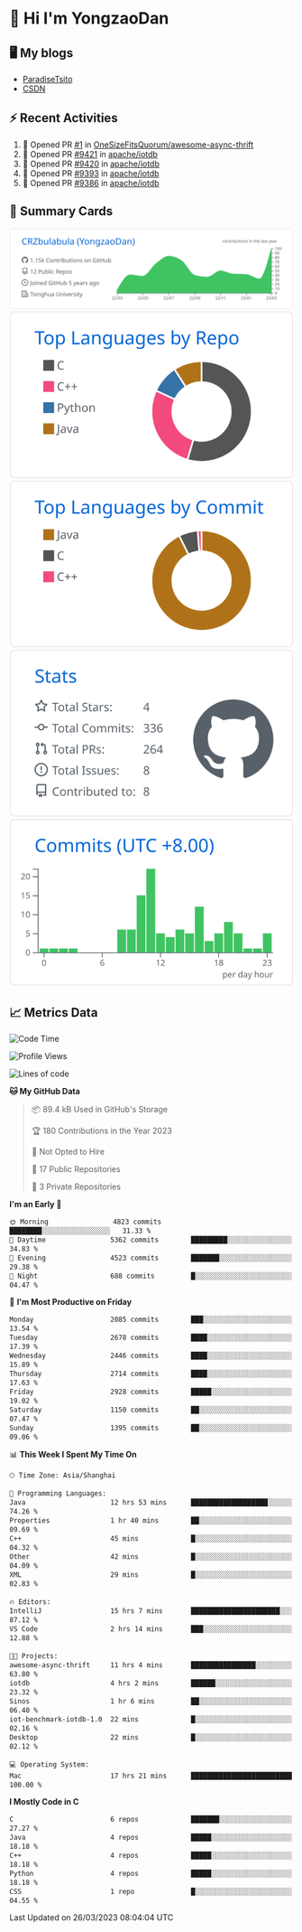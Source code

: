 # 👋 Hi I'm YongzaoDan

## 🖥 My blogs
  + [ParadiseTsito](https://www.paradisetsito.love/)
  + [CSDN](https://blog.csdn.net/CRZbulabula?type=blog)

## ⚡ Recent Activities
<!--START_SECTION:activity-->
1. 💪 Opened PR [#1](https://github.com/OneSizeFitsQuorum/awesome-async-thrift/pull/1) in [OneSizeFitsQuorum/awesome-async-thrift](https://github.com/OneSizeFitsQuorum/awesome-async-thrift)
2. 💪 Opened PR [#9421](https://github.com/apache/iotdb/pull/9421) in [apache/iotdb](https://github.com/apache/iotdb)
3. 💪 Opened PR [#9420](https://github.com/apache/iotdb/pull/9420) in [apache/iotdb](https://github.com/apache/iotdb)
4. 💪 Opened PR [#9393](https://github.com/apache/iotdb/pull/9393) in [apache/iotdb](https://github.com/apache/iotdb)
5. 💪 Opened PR [#9386](https://github.com/apache/iotdb/pull/9386) in [apache/iotdb](https://github.com/apache/iotdb)
<!--END_SECTION:activity-->

## 🎑 Summary Cards

[![](https://raw.githubusercontent.com/CRZbulabula/CRZbulabula/main/profile-summary-card-output/github/0-profile-details.svg)](https://github.com/vn7n24fzkq/github-profile-summary-cards)
[![](https://raw.githubusercontent.com/CRZbulabula/CRZbulabula/main/profile-summary-card-output/github/1-repos-per-language.svg)](https://github.com/vn7n24fzkq/github-profile-summary-cards) [![](https://raw.githubusercontent.com/CRZbulabula/CRZbulabula/main/profile-summary-card-output/github/2-most-commit-language.svg)](https://github.com/vn7n24fzkq/github-profile-summary-cards)
[![](https://raw.githubusercontent.com/CRZbulabula/CRZbulabula/main/profile-summary-card-output/github/3-stats.svg)](https://github.com/vn7n24fzkq/github-profile-summary-cards) [![](https://raw.githubusercontent.com/CRZbulabula/CRZbulabula/main/profile-summary-card-output/github/4-productive-time.svg)](https://github.com/vn7n24fzkq/github-profile-summary-cards)

## 📈 Metrics Data

<!--START_SECTION:waka-->
![Code Time](http://img.shields.io/badge/Code%20Time-22%20hrs%2024%20mins-blue)

![Profile Views](http://img.shields.io/badge/Profile%20Views-478-blue)

![Lines of code](https://img.shields.io/badge/From%20Hello%20World%20I%27ve%20Written-14.7%20million%20lines%20of%20code-blue)

**🐱 My GitHub Data** 

> 📦 89.4 kB Used in GitHub's Storage 
 > 
> 🏆 180 Contributions in the Year 2023
 > 
> 🚫 Not Opted to Hire
 > 
> 📜 17 Public Repositories 
 > 
> 🔑 3 Private Repositories 
 > 
**I'm an Early 🐤** 

```text
🌞 Morning                4823 commits        ████████░░░░░░░░░░░░░░░░░   31.33 % 
🌆 Daytime                5362 commits        █████████░░░░░░░░░░░░░░░░   34.83 % 
🌃 Evening                4523 commits        ███████░░░░░░░░░░░░░░░░░░   29.38 % 
🌙 Night                  688 commits         █░░░░░░░░░░░░░░░░░░░░░░░░   04.47 % 
```
📅 **I'm Most Productive on Friday** 

```text
Monday                   2085 commits        ███░░░░░░░░░░░░░░░░░░░░░░   13.54 % 
Tuesday                  2678 commits        ████░░░░░░░░░░░░░░░░░░░░░   17.39 % 
Wednesday                2446 commits        ████░░░░░░░░░░░░░░░░░░░░░   15.89 % 
Thursday                 2714 commits        ████░░░░░░░░░░░░░░░░░░░░░   17.63 % 
Friday                   2928 commits        █████░░░░░░░░░░░░░░░░░░░░   19.02 % 
Saturday                 1150 commits        ██░░░░░░░░░░░░░░░░░░░░░░░   07.47 % 
Sunday                   1395 commits        ██░░░░░░░░░░░░░░░░░░░░░░░   09.06 % 
```


📊 **This Week I Spent My Time On** 

```text
🕑︎ Time Zone: Asia/Shanghai

💬 Programming Languages: 
Java                     12 hrs 53 mins      ███████████████████░░░░░░   74.26 % 
Properties               1 hr 40 mins        ██░░░░░░░░░░░░░░░░░░░░░░░   09.69 % 
C++                      45 mins             █░░░░░░░░░░░░░░░░░░░░░░░░   04.32 % 
Other                    42 mins             █░░░░░░░░░░░░░░░░░░░░░░░░   04.09 % 
XML                      29 mins             █░░░░░░░░░░░░░░░░░░░░░░░░   02.83 % 

🔥 Editors: 
IntelliJ                 15 hrs 7 mins       ██████████████████████░░░   87.12 % 
VS Code                  2 hrs 14 mins       ███░░░░░░░░░░░░░░░░░░░░░░   12.88 % 

🐱‍💻 Projects: 
awesome-async-thrift     11 hrs 4 mins       ████████████████░░░░░░░░░   63.80 % 
iotdb                    4 hrs 2 mins        ██████░░░░░░░░░░░░░░░░░░░   23.32 % 
Sinos                    1 hr 6 mins         ██░░░░░░░░░░░░░░░░░░░░░░░   06.40 % 
iot-benchmark-iotdb-1.0  22 mins             █░░░░░░░░░░░░░░░░░░░░░░░░   02.16 % 
Desktop                  22 mins             █░░░░░░░░░░░░░░░░░░░░░░░░   02.12 % 

💻 Operating System: 
Mac                      17 hrs 21 mins      █████████████████████████   100.00 % 
```

**I Mostly Code in C** 

```text
C                        6 repos             ███████░░░░░░░░░░░░░░░░░░   27.27 % 
Java                     4 repos             █████░░░░░░░░░░░░░░░░░░░░   18.18 % 
C++                      4 repos             █████░░░░░░░░░░░░░░░░░░░░   18.18 % 
Python                   4 repos             █████░░░░░░░░░░░░░░░░░░░░   18.18 % 
CSS                      1 repo              █░░░░░░░░░░░░░░░░░░░░░░░░   04.55 % 
```




 Last Updated on 26/03/2023 08:04:04 UTC
<!--END_SECTION:waka-->

